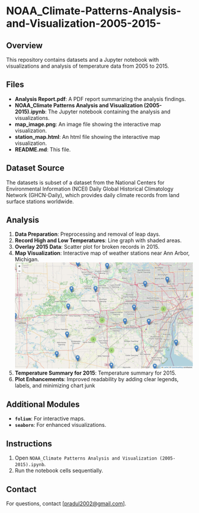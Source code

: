 # NOAA_Climate-Patterns-Analysis-and-Visualization-2005-2015-

## Overview
This repository contains datasets and a Jupyter notebook with visualizations and analysis of temperature data from 2005 to 2015.

## Files
- **Analysis Report.pdf**: A PDF report summarizing the analysis findings.
- **NOAA_Climate Patterns Analysis and Visualization (2005-2015).ipynb**: The Jupyter notebook containing the analysis and visualizations.
- **map_image.png**: An image file showing the interactive map visualization.
- **station_map.html**: An html file showing the interactive map visualization. 
- **README.md**: This file.
  
## Dataset Source
The datasets is subset of a dataset from the National Centers for Environmental Information (NCEI) Daily Global Historical Climatology Network (GHCN-Daily), which provides daily climate records from land surface stations worldwide.

## Analysis
1. **Data Preparation**: Preprocessing and removal of leap days.
2. **Record High and Low Temperatures**: Line graph with shaded areas.
3. **Overlay 2015 Data**: Scatter plot for broken records in 2015.
4. **Map Visualization**: Interactive map of weather stations near Ann Arbor, Michigan.
   ![Logo](map_image.png)
5. **Temperature Summary for 2015**: Temperature summary for 2015.
6. **Plot Enhancements**: Improved readability by adding clear legends, labels, and minimizing chart junk

## Additional Modules
- **`folium`**: For interactive maps.
- **`seaborn`**: For enhanced visualizations.

## Instructions
1. Open `NOAA_Climate Patterns Analysis and Visualization (2005-2015).ipynb`.
2. Run the notebook cells sequentially.

## Contact
For questions, contact [pradul2002@gmail.com].
